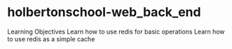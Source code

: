 # holbertonschool-web_back_end
Learning Objectives
Learn how to use redis for basic operations
Learn how to use redis as a simple cache
